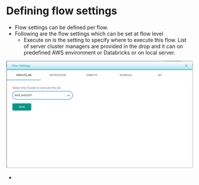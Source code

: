 # Defining flow settings

* Flow settings can be defined per flow.
* Following are the flow settings which can be set at flow level
  * Execute on is the setting to specify where to execute this flow. List of server cluster managers are provided in the drop and it can on predefined AWS environment or Databricks or on local server.

![](../../.gitbook/assets/flwo_settings_execute_on.jpg)

* 
